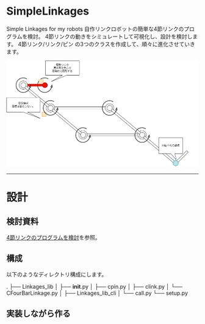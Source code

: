 # SimpleLinkages
Simple Linkages for my robots
自作リンクロボットの簡単な4節リンクのプログラムを検討。
4節リンクの動きをシミュレートして可視化し、設計を検討します。
4節リンク/リンク/ピン の3つのクラスを作成して、順々に進化させていきます。

<img src = "./doc/4節リンクのプログラムを検討.drawio.png" width = 600>

---

# 設計

## 検討資料


[4節リンクのプログラムを検討](./doc/4節リンクのプログラム.md)を参照。

## 構成

以下のようなディレクトリ構成にします。

.
├── Linkages_lib
│   ├── __init__.py
│   ├── cpin.py
│   ├── clink.py
│   └── CFourBarLinkage.py
│
├── Linkages_lib_cli
│   └── call.py
└── setup.py

## 実装しながら作る




